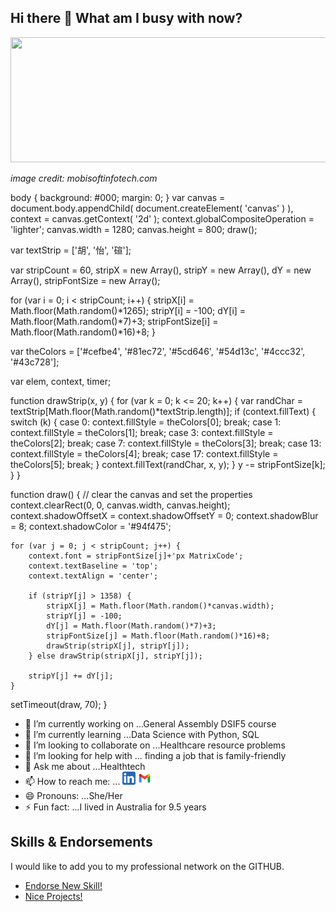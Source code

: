 ## Hi there 👋 What am I busy with now? 

<a href='https://mobisoftinfotech.com/resources/blog/data-science-in-healthcare-use-cases/'><img src="https://mobisoftinfotech.com/resources/wp-content/uploads/2019/03/benefits-data-science-healthcare-blog.png" width='1000' height='200'/></a><figcaption><i>image credit: mobisoftinfotech.com</i></figcaption>

<!-- code for matrix code rain -->
body {
  background: #000;
  margin: 0;
}
var canvas = document.body.appendChild( document.createElement( 'canvas' ) ),
    context = canvas.getContext( '2d' );
context.globalCompositeOperation = 'lighter';
canvas.width = 1280;
canvas.height = 800;
draw();

var textStrip = ['胡', '怡', '碹'];

var stripCount = 60, stripX = new Array(), stripY = new Array(), dY = new Array(), stripFontSize = new Array();

for (var i = 0; i < stripCount; i++) {
    stripX[i] = Math.floor(Math.random()*1265);
    stripY[i] = -100;
    dY[i] = Math.floor(Math.random()*7)+3;
    stripFontSize[i] = Math.floor(Math.random()*16)+8;
}

var theColors = ['#cefbe4', '#81ec72', '#5cd646', '#54d13c', '#4ccc32', '#43c728'];

var elem, context, timer;

function drawStrip(x, y) {
    for (var k = 0; k <= 20; k++) {
        var randChar = textStrip[Math.floor(Math.random()*textStrip.length)];
        if (context.fillText) {
            switch (k) {
            case 0:
                context.fillStyle = theColors[0]; break;
            case 1:
                context.fillStyle = theColors[1]; break;
            case 3:
                context.fillStyle = theColors[2]; break;
            case 7:
                context.fillStyle = theColors[3]; break;
            case 13:
                context.fillStyle = theColors[4]; break;
            case 17:
                context.fillStyle = theColors[5]; break;
            }
            context.fillText(randChar, x, y);
        }
        y -= stripFontSize[k];
    }
}

function draw() {
    // clear the canvas and set the properties
    context.clearRect(0, 0, canvas.width, canvas.height);
    context.shadowOffsetX = context.shadowOffsetY = 0;
    context.shadowBlur = 8;
    context.shadowColor = '#94f475';
    
    for (var j = 0; j < stripCount; j++) {
        context.font = stripFontSize[j]+'px MatrixCode';
        context.textBaseline = 'top';
        context.textAlign = 'center';
        
        if (stripY[j] > 1358) {
            stripX[j] = Math.floor(Math.random()*canvas.width);
            stripY[j] = -100;
            dY[j] = Math.floor(Math.random()*7)+3;
            stripFontSize[j] = Math.floor(Math.random()*16)+8;
            drawStrip(stripX[j], stripY[j]);
        } else drawStrip(stripX[j], stripY[j]);
        
        stripY[j] += dY[j];
    }
  setTimeout(draw, 70);
}
<!-- code for matrix code rain -->

- 🔭 I’m currently working on ...General Assembly DSIF5 course
- 🌱 I’m currently learning ...Data Science with Python, SQL
- 👯 I’m looking to collaborate on ...Healthcare resource problems
- 🤔 I’m looking for help with ... finding a job that is family-friendly
- 💬 Ask me about ...Healthtech
- 📫 How to reach me: ...
<a href='https://www.linkedin.com/in/yxmauw/'><img align='auto' src='https://github.com/yxmauw/yxmauw/blob/main/logos/linkedin_logo.png' alt='icon | LinkedIn' width='21px'/></a> 
<a href='mailto:jewelbelle@gmail.com?subject=Love%20Your%20GitHub!'><img align='auto' src='https://github.com/yxmauw/yxmauw/blob/main/logos/gmail_logo.png' alt='icon | Gmail' width='21px'/></a>
- 😄 Pronouns: ...She/Her
- ⚡ Fun fact: ...I lived in Australia for 9.5 years

## Skills & Endorsements
I would like to add you to my professional network on the GITHUB.

* [Endorse New Skill!](https://github.com/yxmauw/yxmauw/issues/new?assignees=&labels=&template=endorsement-template.md&title=Endorse%3A+SKILL_HERE)
* [Nice Projects!](https://github.com/yxmauw/yxmauw/issues/new?assignees=&labels=&template=endorse--nice-projects-.md&title=%23%23+Project%2Fs+title+%23%23)


